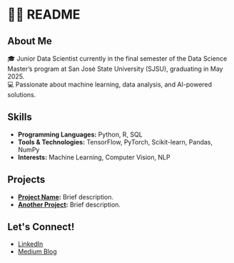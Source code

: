 # 🧑‍🎓 README

## About Me
🎓 Junior Data Scientist currently in the final semester of the Data Science Master’s program at San José State University (SJSU), graduating in May 2025.  
💻 Passionate about machine learning, data analysis, and AI-powered solutions.

## Skills
- **Programming Languages:** Python, R, SQL
- **Tools & Technologies:** TensorFlow, PyTorch, Scikit-learn, Pandas, NumPy
- **Interests:** Machine Learning, Computer Vision, NLP

## Projects
- **[Project Name](link-to-project):** Brief description.
- **[Another Project](link-to-project):** Brief description.

## Let's Connect!
- [LinkedIn](https://www.linkedin.com/in/lee-sungwon/)
- [Medium Blog](https://medium.com/@pumadd1227)
